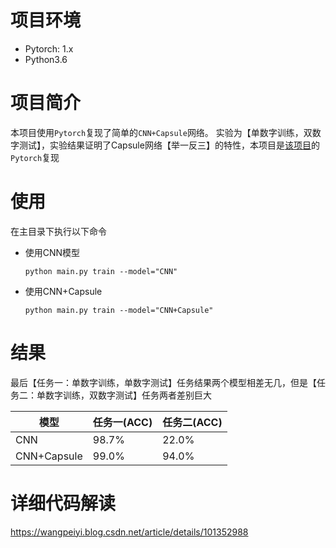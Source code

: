 # 项目环境
- Pytorch: 1.x
- Python3.6

# 项目简介
本项目使用`Pytorch`复现了简单的`CNN+Capsule`网络。
实验为【单数字训练，双数字测试】，实验结果证明了Capsule网络【举一反三】的特性，本项目是[该项目](https://kexue.fm/archives/4819)的`Pytorch`复现

# 使用
在主目录下执行以下命令
- 使用CNN模型

    ```
    python main.py train --model="CNN"
    ```
- 使用CNN+Capsule
    ```
    python main.py train --model="CNN+Capsule"
    ```
# 结果
最后【任务一：单数字训练，单数字测试】任务结果两个模型相差无几，但是【任务二：单数字训练，双数字测试】任务两者差别巨大

模型|任务一(ACC) | 任务二(ACC)
---|---|---
CNN|98.7\% | 22.0\%
CNN+Capsule|99.0\% | 94.0\%

# 详细代码解读
https://wangpeiyi.blog.csdn.net/article/details/101352988

